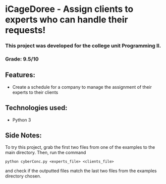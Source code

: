 # iCageDoree - Assign clients to experts who can handle their requests!

### This project was developed for the college unit Programming II.

### Grade: 9.5/10

## Features:

- Create a schedule for a company to manage the assignment of their experts to their clients

## Technologies used:

- Python 3

## Side Notes:

To try this project, grab the first two files from one of the examples to the main directory. Then, run the command

    python cyberConc.py <experts_file> <clients_file>

and check if the outputted files match the last two files from the examples directory chosen.
